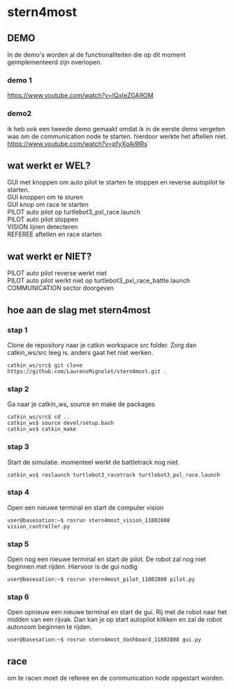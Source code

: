 # stern4most

 ## DEMO
 In de demo's worden al de functionaliteiten die op dit moment geimplementeerd zijn overlopen. 
 
 ### demo 1
 https://www.youtube.com/watch?v=IQxIeZGA9OM
 
 ### demo2
 ik heb ook een tweede demo gemaakt omdat ik in de eerste demo vergeten was om de communication node te starten. hierdoor
 werkte het aftellen niet.<br/>
 https://www.youtube.com/watch?v=pfyXoAj9lRs

## wat werkt er WEL?
GUI met knoppen om auto pilot te starten te stoppen en reverse autopilot te starten. <br/>
GUI knoppen om te sturen<br/>
GUI knop om race te starten<br/>
PILOT auto pilot op turtlebot3_pxl_race.launch <br/>
PILOT auto pilot stoppen<br/>
VISION lijnen detecteren<br/>
REFEREE aftellen en race starten<br/>


## wat werkt er NIET?
PILOT auto pilot reverse werkt niet<br/>
PILOT auto pilot werkt niet op turtlebot3_pxl_race_battle.launch<br/>
COMMUNICATION sector doorgeven<br/>



## hoe aan de slag met stern4most

### stap 1 
Clone de repository naar je catkin workspace src folder.
Zorg dan catkin_ws/src leeg is. anders gaat het niet werken. 

```
catkin_ws/src$ git clone https://github.com/LaurensMignolet/stern4most.git . 
```

### stap 2
Ga naar je catkin_ws, source en make de packages
```
catkin_ws/src$ cd ..
catkin_ws$ source devel/setup.bash 
catkin_ws$ catkin_make
```
### stap 3
Start de simulatie. momenteel werkt de battletrack nog niet. 
```
catkin_ws$ roslaunch turtlebot3_racetrack turtlebot3_pxl_race.launch 
```
### stap  4 
Open een nieuwe terminal en start de computer vision
```
user@basesation:~$ rosrun stern4most_vision_11802808 vision_controller.py 
```

### stap 5
Open nog een nieuwe terminal en start de pilot.
De robot zal nog niet beginnen met rijden. Hiervoor is de gui nodig
```
user@basesation:~$ rosrun stern4most_pilot_11802808 pilot.py 
```

### stap 6
Open opnieuw een nieuwe terminal en start de gui. Rij met de robot naar het midden van een rijvak. Dan kan je op start autopilot klikken 
en zal de robot autonoom beginnen te rijden. 
```
user@basesation:~$ rosrun stern4most_dashboard_11802808 gui.py
```

## race

om te racen moet de referee en de communication node opgestart worden. 

